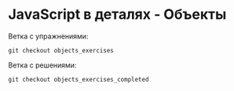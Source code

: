 # JavaScript в деталях - Объекты

Ветка с упражнениями:

```
git checkout objects_exercises
```

Ветка с решениями:

```
git checkout objects_exercises_completed
```